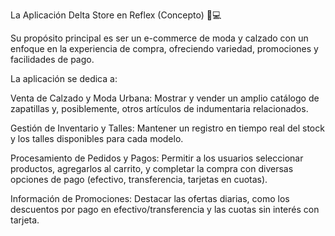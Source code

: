 La Aplicación Delta Store en Reflex (Concepto) 👟💻



Su propósito principal es ser un e-commerce de moda y calzado con un enfoque en la experiencia de compra, ofreciendo variedad, promociones y facilidades de pago.

La aplicación se dedica a:

Venta de Calzado y Moda Urbana: Mostrar y vender un amplio catálogo de zapatillas y, posiblemente, otros artículos de indumentaria relacionados.

Gestión de Inventario y Talles: Mantener un registro en tiempo real del stock y los talles disponibles para cada modelo.

Procesamiento de Pedidos y Pagos: Permitir a los usuarios seleccionar productos, agregarlos al carrito, y completar la compra con diversas opciones de pago (efectivo, transferencia, tarjetas en cuotas).

Información de Promociones: Destacar las ofertas diarias, como los descuentos por pago en efectivo/transferencia y las cuotas sin interés con tarjeta.

